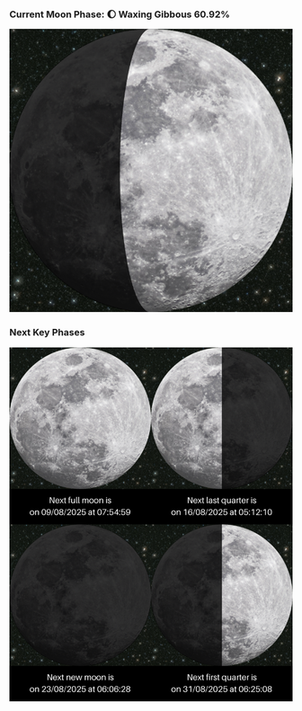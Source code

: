 ### Current Moon Phase: 🌔 Waxing Gibbous 60.92%
![Moon Phase](moonphase.png)
### Next Key Phases
![Gallery](gallery.png)